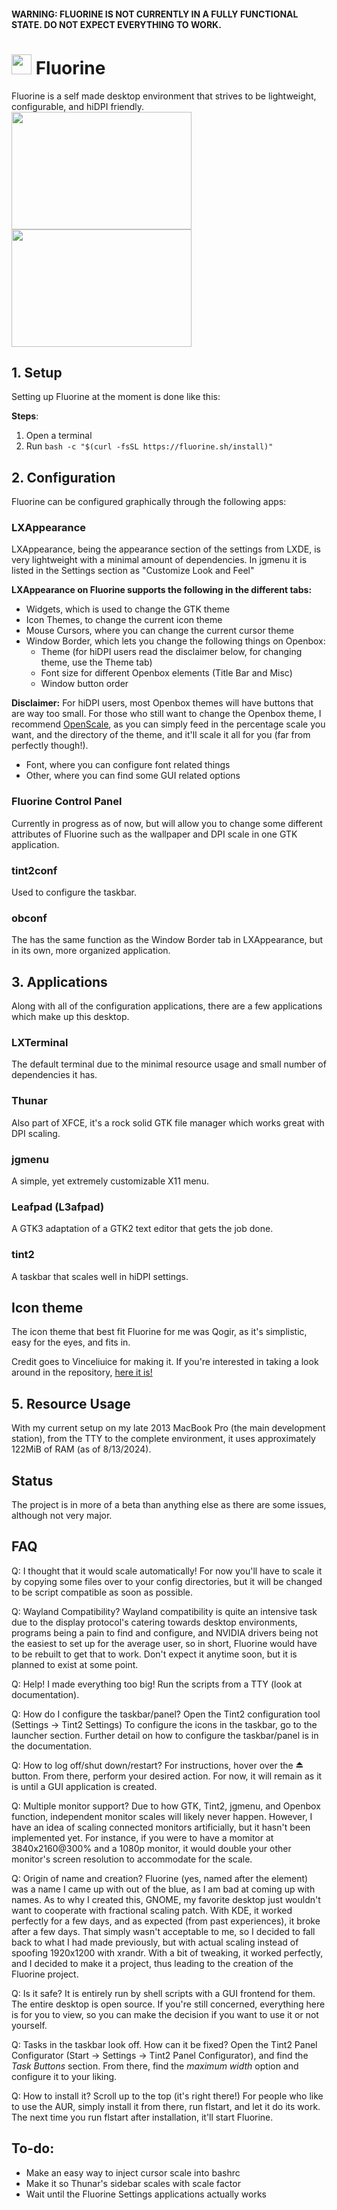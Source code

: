 #### WARNING: FLUORINE IS NOT CURRENTLY IN A FULLY FUNCTIONAL STATE. DO NOT EXPECT EVERYTHING TO WORK.

# <img src="https://i.imgur.com/AOVTzux.png" width="32px" height="32px"> Fluorine
Fluorine is a self made desktop environment that strives to be lightweight, configurable, and hiDPI friendly.
<img src="https://i.imgur.com/raTmZRH.png" width="288" height="188"> <img src="https://i.imgur.com/6xuLQnt.png" width="288" height="188">

## 1. Setup
Setting up Fluorine at the moment is done like this:

__Steps__:
1. Open a terminal
2. Run `bash -c "$(curl -fsSL https://fluorine.sh/install)"`

## 2. Configuration
Fluorine can be configured graphically through the following apps:

### LXAppearance
LXAppearance, being the appearance section of the settings from LXDE, is very lightweight with a minimal amount of dependencies. In jgmenu it is listed in the Settings section as "Customize Look and Feel"

__LXAppearance on Fluorine supports the following in the different tabs:__
* Widgets, which is used to change the GTK theme
* Icon Themes, to change the current icon theme
* Mouse Cursors, where you can change the current cursor theme
* Window Border, which lets you change the following things on Openbox:
  * Theme (for hiDPI users read the disclaimer below, for changing theme, use the Theme tab)
  * Font size for different Openbox elements (Title Bar and Misc)
  * Window button order
  
__Disclaimer:__
For hiDPI users, most Openbox themes will have buttons that are way too small. For those who still want to change the Openbox theme, I recommend [OpenScale](https://github.com/4194304/fluorine-dpi-scripts), as you can simply feed in the percentage scale you want, and the directory of the theme, and it'll scale it all for you (far from perfectly though!).

* Font, where you can configure font related things
* Other, where you can find some GUI related options

### Fluorine Control Panel
Currently in progress as of now, but will allow you to change some different attributes of Fluorine such as the wallpaper and DPI scale in one GTK application.

### tint2conf
Used to configure the taskbar.

### obconf
The has the same function as the Window Border tab in LXAppearance, but in its own, more organized application.

## 3. Applications
Along with all of the configuration applications, there are a few applications which make up this desktop.

### LXTerminal
The default terminal due to the minimal resource usage and small number of dependencies it has.

### Thunar
Also part of XFCE, it's a rock solid GTK file manager which works great with DPI scaling.

### jgmenu
A simple, yet extremely customizable X11 menu.

### Leafpad (L3afpad)
A GTK3 adaptation of a GTK2 text editor that gets the job done.

### tint2
A taskbar that scales well in hiDPI settings.

## Icon theme
The icon theme that best fit Fluorine for me was Qogir, as it's simplistic, easy for the eyes, and fits in.

Credit goes to Vinceliuice for making it. If you're interested in taking a look around in the repository, [here it is!](https://github.com/vinceliuice/Qogir-icon-theme)

## 5. Resource Usage
With my current setup on my late 2013 MacBook Pro (the main development station), from the TTY to the complete environment, it uses approximately 122MiB of RAM (as of 8/13/2024).

## Status
The project is in more of a beta than anything else as there are some issues, although not very major.

## FAQ
Q: I thought that it would scale automatically!
 For now you'll have to scale it by copying some files over to your config directories, but it will be changed to be script compatible as soon as possible.

Q: Wayland Compatibility?
 Wayland compatibility is quite an intensive task due to the display protocol's catering towards desktop environments, programs being a pain to find and configure, and NVIDIA drivers being not the easiest to set up for the average user, so in short, Fluorine would have to be rebuilt to get that to work. Don't expect it anytime soon, but it is planned to exist at some point.

Q: Help! I made everything too big!
 Run the scripts from a TTY (look at documentation).

Q: How do I configure the taskbar/panel?
 Open the Tint2 configuration tool (Settings -> Tint2 Settings)
  To configure the icons in the taskbar, go to the launcher section.
  Further detail on how to configure the taskbar/panel is in the documentation.

Q: How to log off/shut down/restart?
 For instructions, hover over the ⏏️ button.
 From there, perform your desired action.
 For now, it will remain as it is until a GUI application is created.

Q: Multiple monitor support?
 Due to how GTK, Tint2, jgmenu, and Openbox function, independent monitor scales will likely never happen. However, I have an idea of scaling connected monitors artificially, but it hasn't been implemented yet. For instance, if you were to have a momitor at 3840x2160@300% and a 1080p monitor, it would double your other monitor's screen resolution to accommodate for the scale.

Q: Origin of name and creation?
 Fluorine (yes, named after the element) was a name I came up with out of the blue, as I am bad at coming up with names.
 As to why I created this, GNOME, my favorite desktop just wouldn't want to cooperate with fractional scaling patch. With KDE, it worked perfectly for a few days, and as expected (from past experiences), it broke after a few days. That simply wasn't acceptable to me, so I decided to fall back to what I had made previously, but with actual scaling instead of spoofing 1920x1200 with xrandr. With a bit of tweaking, it worked perfectly, and I decided to make it a project, thus leading to the creation of the Fluorine project.

Q: Is it safe?
 It is entirely run by shell scripts with a GUI frontend for them. The entire desktop is open source. 
 If you're still concerned, everything here is for you to view, so you can make the decision if you want to use it or not yourself.

Q: Tasks in the taskbar look off. How can it be fixed?
 Open the Tint2 Panel Configurator (Start -> Settings -> Tint2 Panel Configurator), and find the _Task Buttons_ section.
 From there, find the _maximum width_ option and configure it to your liking.

Q: How to install it?
 Scroll up to the top (it's right there!)
 For people who like to use the AUR, simply install it from there, run flstart, and let it do its work. The next time you run flstart after installation, it'll start Fluorine.

## To-do:
* Make an easy way to inject cursor scale into bashrc
* Make it so Thunar's sidebar scales with scale factor
* Wait until the Fluorine Settings applications actually works
